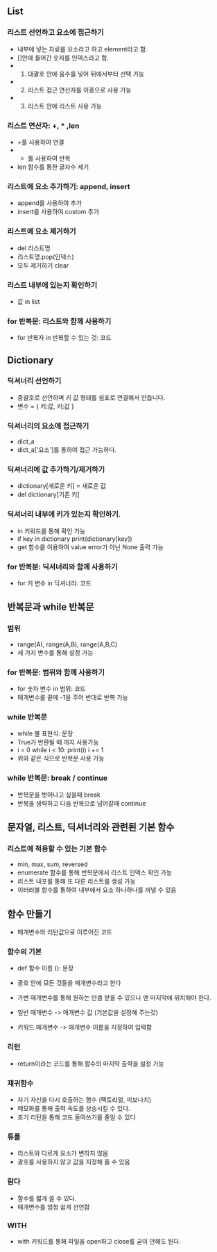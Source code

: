 ## List


### 리스트 선언하고 요소에 접근하기


- 내부에 넣는 자료를 요소라고 하고 element라고 함.
- []안에 들어간 숫자를 인덱스라고 함.
- 1. 대괄호 안에 음수를 넣어 뒤에서부터 선택 가능
- 2. 리스트 접근 연산자를 이중으로 사용 가능
- 3. 리스트 안에 리스트 사용 가능


### 리스트 연산자: +, * ,len


- +를 사용하여 연결
- * 를 사용하여 반복
- len 함수를 통한 글자수 세기

### 리스트에 요소 추가하기: append, insert


- append를 사용하여 추가
- insert를 사용하여 custom 추가


### 리스트에 요소 제거하기


- del 리스트명
- 리스트명.pop(인덱스)
- 모두 제거하기 clear


### 리스트 내부에 있는지 확인하기


- 값 in list


### for 반복문: 리스트와 함께 사용하기


- for 반복자 in 반복할 수 있는 것:
  코드
  

## Dictionary


### 딕셔너리 선언하기


- 중괄호로 선언하며 키 값 형태를 쉼표로 연결해서 만듭니다.
- 변수 = { 키:값, 키:값 }


### 딕셔너리의 요소에 접근하기


- dict_a
- dict_a['요소']를 통하여 접근 가능하다.


### 딕셔너리에 값 추가하기/제거하기


- dictionary[새로운 키] = 새로운 값
- del dictionary[기존 키]


### 딕셔너리 내부에 키가 있는지 확인하기.


- in 키워드를 통해 확인 가능
- if key in dictionary
    print(dictionary[key])
- get 함수를 이용하여 value error가 아닌 None 출력 가능


### for 반복분: 딕셔너리와 함께 사용하기


- for 키 변수 in 딕셔너리:
  코드


## 반복문과 while 반복문


### 범위


- range(A), range(A,B), range(A,B,C)
- 세 가지 변수를 통해 설정 가능


### for 반복문: 범위와 함께 사용하기


- for 숫자 변수 in 범위:
  코드
- 매개변수를 끝에 -1을 주어 반대로 반복 가능


### while 반복문

- while 불 표현식:
  문장
- True가 반환될 때 까지 사용가능
- i = 0
  while i < 10:
    print(i)
    i += 1
- 위와 같은 식으로 반복문 사용 가능


### while 반복문: break / continue


- 반복문을 벗어나고 싶을때 break
- 반복을 생략하고 다음 반복으로 넘어갈때 continue


## 문자열, 리스트, 딕셔너리와 관련된 기본 함수


### 리스트에 적용할 수 있는 기본 함수

- min, max, sum, reversed
- enumerate 함수를 통해 반복문에서 리스트 인덱스 확인 가능
- 리스트 내포를 통해 또 다른 리스트를 생성 가능
- 이터러블 함수를 통하여 내부에서 요소 하나하나를 꺼낼 수 있음


## 함수 만들기

- 매개변수와 리턴값으로 이루어진 코드


### 함수의 기본

- def 함수 이름 ():
    문장
    
- 괄호 안에 모든 것들을 매개변수라고 한다
- 가변 매개변수를 통해 원하는 만큼 받을 수 있으나 맨 마지막에 위치해야 한다.
- 일반 매개변수 -> 매개변수 값 (기본값을  설정해 주는것)
- 키워드 매개변수 -> 매개변수 이름을 지정하여 입력함


### 리턴

- return이라는 코드를 통해 함수의 마지막 출력을 설정 가능


### 재귀함수

- 자기 자신을 다시 호출하는 함수 (팩토리얼, 피보나치)
- 메모화를 통해 출력 속도를 상승시킬 수 있다.
- 조기 리턴을 통해 코드 들여쓰기를 줄일 수 있다

### 튜플

- 리스트와 다르게 요소가 변하지 않음
- 괄호를 사용하지 않고 값을 지정해 줄 수 있음

### 람다

- 함수를 짧게 쓸 수 있다.
- 매개변수를 엄청 쉽게 선언함


### WITH

- with 키워드를 통해 파일을 open하고 close를 굳이 안해도 된다.
